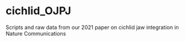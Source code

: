 # cichlid_OJPJ
Scripts and raw data from our 2021 paper on cichlid jaw integration in Nature Communications
